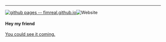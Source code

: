 ---

[![github pages -- fimreal.github.io](https://github.com/fimreal/fimreal.github.io/actions/workflows/gh-pages.yml/badge.svg?branch=src)](https://github.com/fimreal/fimreal.github.io/actions/workflows/gh-pages.yml)![Website](https://img.shields.io/website?down_color=lightgrey&down_message=offline&label=STATUS&up_color=blue&up_message=online&url=https%3A%2F%2Fblog.epurs.com)

#### Hey my friend

[You could see it coming.](https://blog.epurs.com)



